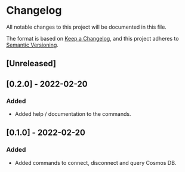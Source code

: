 # Changelog

All notable changes to this project will be documented in this file.

The format is based on [Keep a Changelog](https://keepachangelog.com/en/1.0.0/),
and this project adheres to [Semantic Versioning](https://semver.org/spec/v2.0.0.html).

## [Unreleased]

## [0.2.0] - 2022-02-20

### Added

- Added help / documentation to the commands.

## [0.1.0] - 2022-02-20

### Added

- Added commands to connect, disconnect and query Cosmos DB.

<!-- markdownlint-configure-file {"MD024": { "siblings_only": true } } -->
